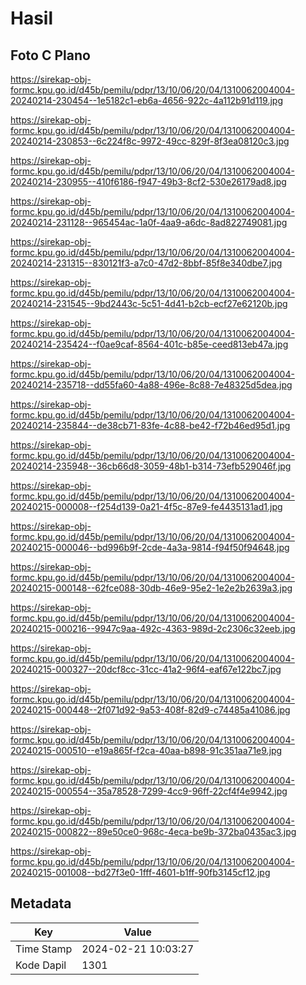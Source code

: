 # Hasil

## Foto C Plano

https://sirekap-obj-formc.kpu.go.id/d45b/pemilu/pdpr/13/10/06/20/04/1310062004004-20240214-230454--1e5182c1-eb6a-4656-922c-4a112b91d119.jpg

https://sirekap-obj-formc.kpu.go.id/d45b/pemilu/pdpr/13/10/06/20/04/1310062004004-20240214-230853--6c224f8c-9972-49cc-829f-8f3ea08120c3.jpg

https://sirekap-obj-formc.kpu.go.id/d45b/pemilu/pdpr/13/10/06/20/04/1310062004004-20240214-230955--410f6186-f947-49b3-8cf2-530e26179ad8.jpg

https://sirekap-obj-formc.kpu.go.id/d45b/pemilu/pdpr/13/10/06/20/04/1310062004004-20240214-231128--965454ac-1a0f-4aa9-a6dc-8ad822749081.jpg

https://sirekap-obj-formc.kpu.go.id/d45b/pemilu/pdpr/13/10/06/20/04/1310062004004-20240214-231315--830121f3-a7c0-47d2-8bbf-85f8e340dbe7.jpg

https://sirekap-obj-formc.kpu.go.id/d45b/pemilu/pdpr/13/10/06/20/04/1310062004004-20240214-231545--9bd2443c-5c51-4d41-b2cb-ecf27e62120b.jpg

https://sirekap-obj-formc.kpu.go.id/d45b/pemilu/pdpr/13/10/06/20/04/1310062004004-20240214-235424--f0ae9caf-8564-401c-b85e-ceed813eb47a.jpg

https://sirekap-obj-formc.kpu.go.id/d45b/pemilu/pdpr/13/10/06/20/04/1310062004004-20240214-235718--dd55fa60-4a88-496e-8c88-7e48325d5dea.jpg

https://sirekap-obj-formc.kpu.go.id/d45b/pemilu/pdpr/13/10/06/20/04/1310062004004-20240214-235844--de38cb71-83fe-4c88-be42-f72b46ed95d1.jpg

https://sirekap-obj-formc.kpu.go.id/d45b/pemilu/pdpr/13/10/06/20/04/1310062004004-20240214-235948--36cb66d8-3059-48b1-b314-73efb529046f.jpg

https://sirekap-obj-formc.kpu.go.id/d45b/pemilu/pdpr/13/10/06/20/04/1310062004004-20240215-000008--f254d139-0a21-4f5c-87e9-fe4435131ad1.jpg

https://sirekap-obj-formc.kpu.go.id/d45b/pemilu/pdpr/13/10/06/20/04/1310062004004-20240215-000046--bd996b9f-2cde-4a3a-9814-f94f50f94648.jpg

https://sirekap-obj-formc.kpu.go.id/d45b/pemilu/pdpr/13/10/06/20/04/1310062004004-20240215-000148--62fce088-30db-46e9-95e2-1e2e2b2639a3.jpg

https://sirekap-obj-formc.kpu.go.id/d45b/pemilu/pdpr/13/10/06/20/04/1310062004004-20240215-000216--9947c9aa-492c-4363-989d-2c2306c32eeb.jpg

https://sirekap-obj-formc.kpu.go.id/d45b/pemilu/pdpr/13/10/06/20/04/1310062004004-20240215-000327--20dcf8cc-31cc-41a2-96f4-eaf67e122bc7.jpg

https://sirekap-obj-formc.kpu.go.id/d45b/pemilu/pdpr/13/10/06/20/04/1310062004004-20240215-000448--2f071d92-9a53-408f-82d9-c74485a41086.jpg

https://sirekap-obj-formc.kpu.go.id/d45b/pemilu/pdpr/13/10/06/20/04/1310062004004-20240215-000510--e19a865f-f2ca-40aa-b898-91c351aa71e9.jpg

https://sirekap-obj-formc.kpu.go.id/d45b/pemilu/pdpr/13/10/06/20/04/1310062004004-20240215-000554--35a78528-7299-4cc9-96ff-22cf4f4e9942.jpg

https://sirekap-obj-formc.kpu.go.id/d45b/pemilu/pdpr/13/10/06/20/04/1310062004004-20240215-000822--89e50ce0-968c-4eca-be9b-372ba0435ac3.jpg

https://sirekap-obj-formc.kpu.go.id/d45b/pemilu/pdpr/13/10/06/20/04/1310062004004-20240215-001008--bd27f3e0-1fff-4601-b1ff-90fb3145cf12.jpg


## Metadata

| Key        | Value               |
| ---------- | ------------------- |
| Time Stamp | 2024-02-21 10:03:27 |
| Kode Dapil | 1301                |




